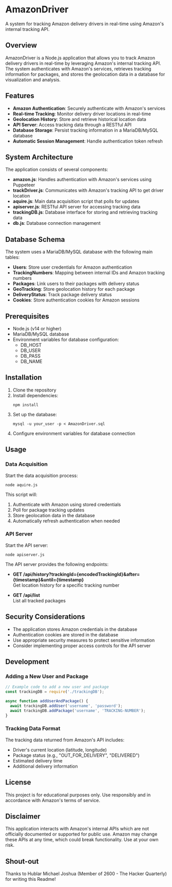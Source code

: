 # AmazonDriver

A system for tracking Amazon delivery drivers in real-time using Amazon's internal tracking API.

## Overview

AmazonDriver is a Node.js application that allows you to track Amazon delivery drivers in real-time by leveraging Amazon's internal tracking API. The system authenticates with Amazon's services, retrieves tracking information for packages, and stores the geolocation data in a database for visualization and analysis.

## Features

- **Amazon Authentication**: Securely authenticate with Amazon's services
- **Real-time Tracking**: Monitor delivery driver locations in real-time
- **Geolocation History**: Store and retrieve historical location data
- **API Server**: Access tracking data through a RESTful API
- **Database Storage**: Persist tracking information in a MariaDB/MySQL database
- **Automatic Session Management**: Handle authentication token refresh

## System Architecture

The application consists of several components:

- **amazon.js**: Handles authentication with Amazon's services using Puppeteer
- **trackDriver.js**: Communicates with Amazon's tracking API to get driver location
- **aquire.js**: Main data acquisition script that polls for updates
- **apiserver.js**: RESTful API server for accessing tracking data
- **trackingDB.js**: Database interface for storing and retrieving tracking data
- **db.js**: Database connection management

## Database Schema

The system uses a MariaDB/MySQL database with the following main tables:

- **Users**: Store user credentials for Amazon authentication
- **TrackingNumbers**: Mapping between internal IDs and Amazon tracking numbers
- **Packages**: Link users to their packages with delivery status
- **GeoTracking**: Store geolocation history for each package
- **DeliveryStatus**: Track package delivery status
- **Cookies**: Store authentication cookies for Amazon sessions

## Prerequisites

- Node.js (v14 or higher)
- MariaDB/MySQL database
- Environment variables for database configuration:
  - DB_HOST
  - DB_USER
  - DB_PASS
  - DB_NAME

## Installation

1. Clone the repository
2. Install dependencies:
   ```
   npm install
   ```
3. Set up the database:
   ```
   mysql -u your_user -p < AmazonDriver.sql
   ```
4. Configure environment variables for database connection

## Usage

### Data Acquisition

Start the data acquisition process:

```
node aquire.js
```

This script will:
1. Authenticate with Amazon using stored credentials
2. Poll for package tracking updates
3. Store geolocation data in the database
4. Automatically refresh authentication when needed

### API Server

Start the API server:

```
node apiserver.js
```

The API server provides the following endpoints:

- **GET /api/history?trackingId={encodedTrackingId}&after={timestamp}&until={timestamp}**  
  Get location history for a specific tracking number

- **GET /api/list**  
  List all tracked packages

## Security Considerations

- The application stores Amazon credentials in the database
- Authentication cookies are stored in the database
- Use appropriate security measures to protect sensitive information
- Consider implementing proper access controls for the API server

## Development

### Adding a New User and Package

```javascript
// Example code to add a new user and package
const trackingDB = require('./trackingDB');

async function addUserAndPackage() {
  await trackingDB.addUser('username', 'password');
  await trackingDB.addPackage('username', 'TRACKING-NUMBER');
}
```

### Tracking Data Format

The tracking data returned from Amazon's API includes:

- Driver's current location (latitude, longitude)
- Package status (e.g., "OUT_FOR_DELIVERY", "DELIVERED")
- Estimated delivery time
- Additional delivery information

## License

This project is for educational purposes only. Use responsibly and in accordance with Amazon's terms of service.

## Disclaimer

This application interacts with Amazon's internal APIs which are not officially documented or supported for public use. Amazon may change these APIs at any time, which could break functionality. Use at your own risk.

## Shout-out
Thanks to Hublar Michael Joshua (Member of 2600 - The Hacker Quarterly) for writing this Readme!
